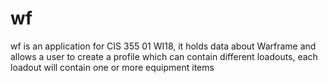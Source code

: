 # wf
wf is an application for CIS 355 01 WI18, it holds data about Warframe and allows
a user to create a profile which can contain different loadouts, each loadout 
will contain one or more equipment items

##
